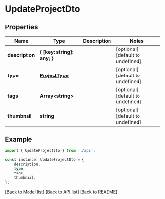# UpdateProjectDto


## Properties

Name | Type | Description | Notes
------------ | ------------- | ------------- | -------------
**description** | **{ [key: string]: any; }** |  | [optional] [default to undefined]
**type** | [**ProjectType**](ProjectType.md) |  | [optional] [default to undefined]
**tags** | **Array&lt;string&gt;** |  | [optional] [default to undefined]
**thumbnail** | **string** |  | [optional] [default to undefined]

## Example

```typescript
import { UpdateProjectDto } from './api';

const instance: UpdateProjectDto = {
    description,
    type,
    tags,
    thumbnail,
};
```

[[Back to Model list]](../README.md#documentation-for-models) [[Back to API list]](../README.md#documentation-for-api-endpoints) [[Back to README]](../README.md)
